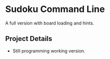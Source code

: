 
# Sudoku Command Line
A full version with board loading and hints.

## Project Details
 * Still programming working version.

